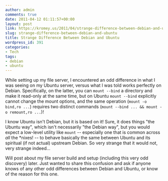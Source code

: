```yaml
---
author: admin
comments: true
date: 2011-04-12 01:11:57+00:00
layout: post
link: https://kromey.us/2011/04/strange-difference-between-debian-and-ubuntu-391.html
slug: strange-difference-between-debian-and-ubuntu
title: Strange Difference Between Debian and Ubuntu
wordpress_id: 391
categories:
- Tech
tags:
- debian
- ubuntu
---
```


While setting up my file server, I encountered an odd difference in what I was seeing on my Ubuntu server, versus what I was told works perfectly on Debian. Specifically, on the latter, you can `mount --bind` a directory and make it read-only at the same time, but on Ubuntu `mount --bind` explicitly cannot change the mount options, and the same operation (`mount -o bind,ro ...`) requires two distinct commands (`mount --bind ... && mount -o remount,ro ...`)!

I know Ubuntu isn't Debian, but it is based on it! Sure, it does things "the Ubuntu way", which isn't necessarily "the Debian way", but you would expect a low-level utility like `mount` -- especially one that is common across _all_ the *nixes! -- to behave basically the same between Ubuntu and its spiritual (if not actual) upstream Debian. So very strange that it would not, very strange indeed...

Will post about my file server build and setup (including this very odd discovery) later. Just wanted to share this confusion and ask if anyone knows of any other odd differences between Debian and Ubuntu, or know of the reason for this one.
